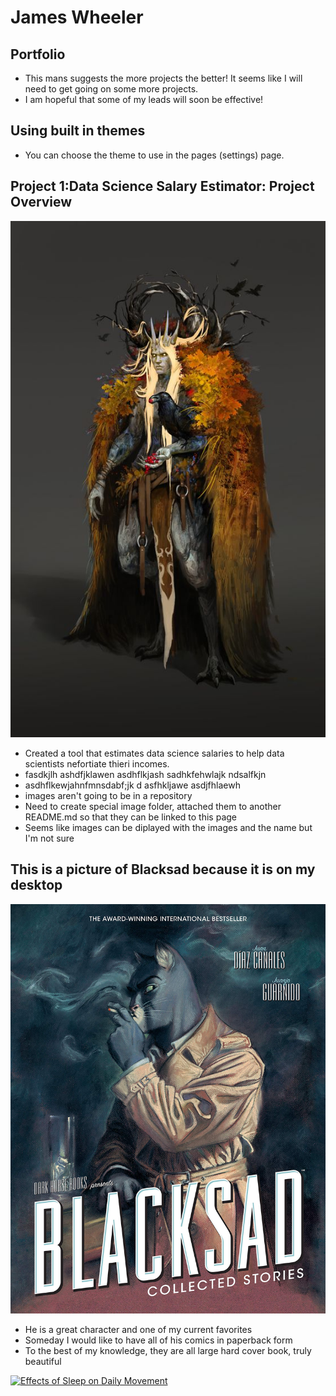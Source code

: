 # James Wheeler
## Portfolio
* This mans suggests the more projects the better! It seems like I will need to get going on some more projects.
* I am hopeful that some of my leads will soon be effective!

## Using built in themes
* You can choose the theme to use in the pages (settings) page. 


## Project 1:Data Science Salary Estimator: Project Overview
![The arch druid](/Images/abb0691b2d2d89840acb2b84ff0b7cd6.jpg)
* Created a tool that estimates data science salaries to help data scientists nefortiate thieri incomes.
* fasdkjlh ashdfjklawen asdhflkjash sadhkfehwlajk ndsalfkjn
* asdhflkewjahnfmnsdabf;jk d asfhkljawe  asdjfhlaewh
* images aren't going to be in a repository
* Need to create special image folder, attached them to another README.md so that they can be linked to this page
* Seems like images can be diplayed with the images and the name but I'm not sure

## This is a picture of Blacksad because it is on my desktop
![Portait of Blacksad](https://github.com/JamesWheeler4/James_Portfolio/blob/main/Images/Blacksad.jpg)
* He is a great character and one of my current favorites
* Someday I would like to have all of his comics in paperback form
* To the best of my knowledge, they are all large hard cover book, truly beautiful



<div class='tableauPlaceholder' id='viz1630357669212' style='position: relative'><noscript><a href='#'><img alt='Effects of Sleep on Daily Movement ' src='https:&#47;&#47;public.tableau.com&#47;static&#47;images&#47;Be&#47;Bellabeat083021&#47;EffectsofSleeponDailyMovement&#47;1_rss.png' style='border: none' /></a></noscript><object class='tableauViz'  style='display:none;'><param name='host_url' value='https%3A%2F%2Fpublic.tableau.com%2F' /> <param name='embed_code_version' value='3' /> <param name='path' value='views&#47;Bellabeat083021&#47;EffectsofSleeponDailyMovement?:language=en-US&amp;:embed=true' /> <param name='toolbar' value='yes' /><param name='static_image' value='https:&#47;&#47;public.tableau.com&#47;static&#47;images&#47;Be&#47;Bellabeat083021&#47;EffectsofSleeponDailyMovement&#47;1.png' /> <param name='animate_transition' value='yes' /><param name='display_static_image' value='yes' /><param name='display_spinner' value='yes' /><param name='display_overlay' value='yes' /><param name='display_count' value='yes' /><param name='language' value='en-US' /></object></div>                <script type='text/javascript'>                    var divElement = document.getElementById('viz1630357669212');                    var vizElement = divElement.getElementsByTagName('object')[0];                    if ( divElement.offsetWidth > 800 ) { vizElement.style.width='1000px';vizElement.style.height='827px';} else if ( divElement.offsetWidth > 500 ) { vizElement.style.width='1000px';vizElement.style.height='827px';} else { vizElement.style.width='100%';vizElement.style.height='1977px';}                     var scriptElement = document.createElement('script');                    scriptElement.src = 'https://public.tableau.com/javascripts/api/viz_v1.js';                    vizElement.parentNode.insertBefore(scriptElement, vizElement);                </script>

